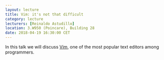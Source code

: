 ```yaml
---
layout: lecture
title: Vim: it's not that difficult
category: lecture
lecturers: [Reinaldo Astudillo]
location: 3.W950 (Poincare), Building 28 
date: 2018-04-19 16:30:00 CET
---
```


In this talk we will discuss [Vim], one of the most popular text editors among programmers.
 
[Reinaldo Astudillo]: http://ta.twi.tudelft.nl/nw/users/rastudillo/
[Vim]: https://www.vim.org/about.php
